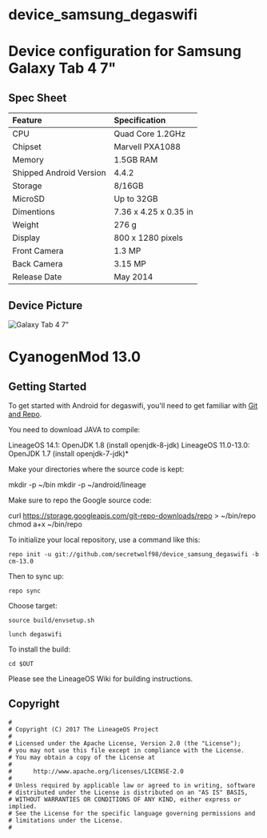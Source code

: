 # device_samsung_degaswifi
# Device configuration for Samsung Galaxy Tab 4 7"

## Spec Sheet
| Feature                 | Specification                     |
| :---------------------- | :-------------------------------- |
| CPU                     | Quad Core 1.2GHz                  |
| Chipset                 | Marvell PXA1088                   |
| Memory                  | 1.5GB RAM                         |
| Shipped Android Version | 4.4.2                             |
| Storage                 | 8/16GB                            |
| MicroSD                 | Up to 32GB                        |
| Dimentions              | 7.36 x 4.25 x 0.35 in             |
| Weight                  | 276 g                             |
| Display                 | 800 x 1280 pixels                 |
| Front Camera            | 1.3 MP                            |
| Back Camera             | 3.15 MP                           |
| Release Date            | May 2014                          |

## Device Picture
![Galaxy Tab 4 7"](http://cdn2.gsmarena.com/vv/bigpic/samsung-galaxy-tab-4-70.jpg "Galaxy Tab 4 7")



CyanogenMod 13.0
================

Getting Started
---------------

To get started with Android for degaswifi, you'll need to get
familiar with [Git and Repo](http://source.android.com/source/using-repo.html).


You need to download JAVA to compile:

LineageOS 14.1: OpenJDK 1.8 (install openjdk-8-jdk)
LineageOS 11.0-13.0: OpenJDK 1.7 (install openjdk-7-jdk)*


Make your directories where the source code is kept:

mkdir -p ~/bin
mkdir -p ~/android/lineage


Make sure to repo the Google source code:

curl https://storage.googleapis.com/git-repo-downloads/repo > ~/bin/repo
chmod a+x ~/bin/repo



To initialize your local repository, use a command like this:

    repo init -u git://github.com/secretwolf98/device_samsung_degaswifi -b cm-13.0

Then to sync up:

    repo sync

Choose target:

    source build/envsetup.sh
    
    lunch degaswifi


To install the build:

    cd $OUT



Please see the LineageOS Wiki for building instructions.



## Copyright

```
#
# Copyright (C) 2017 The LineageOS Project
#
# Licensed under the Apache License, Version 2.0 (the "License");
# you may not use this file except in compliance with the License.
# You may obtain a copy of the License at
#
#      http://www.apache.org/licenses/LICENSE-2.0
#
# Unless required by applicable law or agreed to in writing, software
# distributed under the License is distributed on an "AS IS" BASIS,
# WITHOUT WARRANTIES OR CONDITIONS OF ANY KIND, either express or implied.
# See the License for the specific language governing permissions and
# limitations under the License.
#
```
